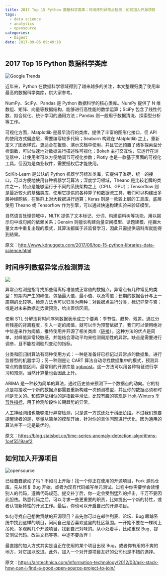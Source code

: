 ```yaml
---
title: 2017 Top 15 Python 数据科学类库；时间序列异常点检测；如何加入开源项目
tags:
  - data science
  - analytics
  - opensource
categories:
  - Digest
date: 2017-09-06 09:49:10
---
```



## 2017 Top 15 Python 数据科学类库

![Google Trends](/cnblogs/images/digest/google-trends.png)

近年来，Python 在数据科学领域得到了越来越多的关注，本文整理归类了使用率最高的数据科学类库，供大家参考。

NumPy、SciPy、Pandas 是 Python 数据科学的核心类库。NumPy 提供了 N 维数组、矩阵、向量等数据结构，能够进行高性能的数学运算；SciPy 包含了线性代数、拟合优化、统计学习的通用方法；Pandas 则一般用于数据清洗、探索型分析等工作。

可视化方面，Matplotlib 是最早流行的类库，提供了丰富的图形化接口，但 API 的使用方式偏底层，需要编写较多代码；Seaborn 构建在 Matplotlib 之上，重新定义了图表样式，更适合在报告、演示文档中使用，并且它还预置了诸多探索型分析函数，可以快速地对数据进行描述性可视化；Bokeh 主打交互性，它运行在浏览器中，让使用者可以方便地调节可视化参数；Plotly 也是一款基于页面的可视化工具，但因为是商业软件，需要授权后才能使用。

SciKit-Learn 是公认的 Python 机器学习标准类库，它提供了准确、统一的接口，可以方便地使用各种机器学习算法；深度学习领域，Theano 是比较老牌的类库之一，特点是能够运行于不同的系统架构之上（CPU、GPU）；Tensorflow 则是最近较火的基础类库，使用它提供的各种算子和数据流工具，我们可以构建出多层神经网络，在集群上对大数据进行运算；Keras 则是一款较上层的工具库，底层使用 Theano 或 Tensorflow 作为引擎，可以通过快速构建实验来验证模型。

自然语言处理领域中，NLTK 提供了文本标记、分词、构建语料树等功能，用以揭示句中或句间的依赖关系；Gensim 则擅长构建向量空间模型、话题建模、挖掘大量文本中重复出现的模式，其算法都属于非监督学习，因此只需提供语料库就能得到结果。

原文：http://www.kdnuggets.com/2017/06/top-15-python-libraries-data-science.html

<!-- more -->

## 时间序列数据异常点检测算法

![](/cnblogs/images/digest/time-series-anomaly-detection.png)

异常点检测是指寻找那些偏离标准值或正常值的数据点。异常点有几种常见的类型：短期内产生的峰值，包括最大值、最小值、以及零值；长期的数据合计与上一周期的比较等。检测方法也可以归类为两种：对数据点进行分类，标记异常与否；或是对未来数据走势做预测，给出置信区间。

使用 STL 分解法将时间序列数据表示成三个要素：季节性、趋势、残差。通过分析残差的背离程度，引入一定的阈值，就可以作为预警依据了。我们可以使用绝对中位差来作为阈值，推特使用并开源了相关类库（[链接](https://github.com/twitter/AnomalyDetection)）。这种方法的优点是简单，对峰值异常较敏感，并能结合滑动平均来检测周期性的异常。缺点是需要进行调参，且不能检测剧烈变动的指标。

分类和回归树算法有两种使用方式：一种是准备好已标记过异常点的数据集，进行监督型的机器学习；另一种则是让 CART 算法自动寻找数据集中的模式，预测异常点的置信区间。最常用的开源库是 [xgboost](https://github.com/dmlc/xgboost)。这一方法可以用各种特征进行学习和预测，当然计算量也会因此上升。

ARIMA 是一种较为简单的算法，通过历史值来预测下一个数据点的动向。它的特点是每接收一个新的数据点都需要重新构建一次预测模型，并且你的数据必须和时间是无关的。和该算法相似的是指数平滑法，比较有趣的实现是 [Holt-Winters 季节性指标](https://www.otexts.org/fpp/7/5)，用于检测阶段性长期趋势的异常。

人工神经网络也能够进行异常检测，只是这一方式还处于[科研阶段](https://www.elen.ucl.ac.be/Proceedings/esann/esannpdf/es2015-56.pdf)。不过我们想要提醒读者的是，尽量从简单的模型开始，针对你的具体问题进行优化，因为通用的算法并不一定是最优的。

原文：https://blog.statsbot.co/time-series-anomaly-detection-algorithms-1cef5519aef2

## 如何加入开源项目

![opensource](/cnblogs/images/digest/opensource.jpg)

已经蠢蠢欲动了吗？不如马上开始！找一个你正在使用的开源项目，Fork 源码仓库。先从修复 Bug 开始，或者为现有代码编写单元测试。过程中你需要学会读懂别人的代码，遵循代码规范。提交补丁后，你一定会受到猛烈的抨击，千万不要因此胆怯。熟悉代码之后，可以寻求一些更重要的职责，比如提出一个新的特性，或者认领新特性的开发工作。最后，你也可以开启自己的开源项目。

如何寻找自己想做贡献的开源项目？首先你可以在邮件列表、论坛、Bug 跟踪系统中找到这样的项目，问问自己是否喜欢这里的社区氛围。一开始不要在一棵树上吊死，多观察几个开源项目，找到自己对味的。从小处着手，比如重现 Bug、提交测试代码、改进文档等等。中途不要放弃！

最直接的加入方式其实是当正在使用的某个项目出现 Bug，或者你有用的不爽的地方，对它加以改进。此外，加入一个对开源项目友好的公司也是不错的选择。

原文：https://arstechnica.com/information-technology/2012/03/ask-stack-how-can-i-find-a-good-open-source-project-to-join/

